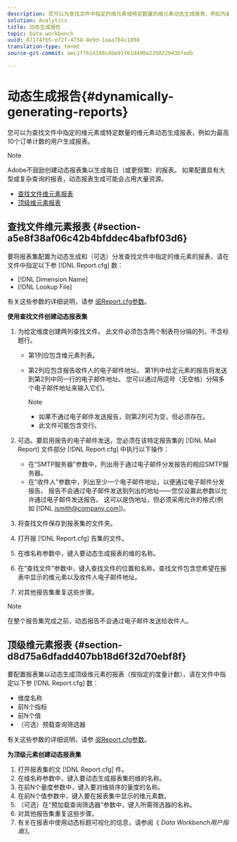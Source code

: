 ```yaml
---
description: 您可以为查找文件中指定的维元素或特定数量的维元素动态生成报表，例如为最高10个订单计数的用户生成报表。
solution: Analytics
title: 动态生成报告
topic: Data workbench
uuid: 87174fb5-e72f-4758-8e9d-1aaa784c1898
translation-type: tm+mt
source-git-commit: aec1f7b14198cdde91f61d490a235022943bfedb

---
```



# 动态生成报告{#dynamically-generating-reports}

您可以为查找文件中指定的维元素或特定数量的维元素动态生成报表，例如为最高10个订单计数的用户生成报表。

>[!NOTE]
>
>Adobe不鼓励创建动态报表集以生成每日（或更频繁）的报表。 如果配置具有大型或复杂查询的报表，动态报表生成可能会占用大量资源。

* [查找文件维元素报表](../../../../../home/c-rpt-oview/c-work-rpt-sets/t-create-rpt-set/t-config-rpt-set/c-dyn-gen-rpts.md#section-a5e8f38af06c42b4bfddec4bafbf03d6)
* [顶级维元素报表](../../../../../home/c-rpt-oview/c-work-rpt-sets/t-create-rpt-set/t-config-rpt-set/c-dyn-gen-rpts.md#section-d8d75a6dfadd407bb18d6f32d70ebf8f)

## 查找文件维元素报表 {#section-a5e8f38af06c42b4bfddec4bafbf03d6}

要将报表集配置为动态生成和（可选）分发查找文件中指定的维元素的报表，请在文件中指定以下参 [!DNL Report.cfg] 数：

* [!DNL Dimension Name]
* [!DNL Lookup File]

有关这些参数的详细说明，请参 [阅Report.cfg参数](../../../../../home/c-rpt-oview/c-rpt-param-ref/c-rpt-param.md#concept-838e59d72d3f4cb29ee15f5c7eb0ceff)。

**使用查找文件创建动态报表集**

1. 为给定维度创建两列查找文件。 此文件必须包含两个制表符分隔的列，不含标题行。

   * 第1列应包含维元素列表。
   * 第2列应包含报告收件人的电子邮件地址。 第1列中给定元素的报告将发送到第2列中同一行的电子邮件地址。 您可以通过用逗号（无空格）分隔多个电子邮件地址来输入它们。

      >[!NOTE]
      >
      >
      >    
      >    
      >    * 如果不通过电子邮件发送报告，则第2列可为空，但必须存在。
      >    * 此文件可能包含空行。




1. 可选。要启用报告的电子邮件发送，您必须在该特定报告集的 [!DNL Mail Report] 文件部分 [!DNL Report.cfg] 中执行以下操作：

   * 在“SMTP服务器”参数中，列出用于通过电子邮件分发报告的相应SMTP服务器。
   * 在“收件人”参数中，列出至少一个电子邮件地址，以便通过电子邮件分发报告。 报告不会通过电子邮件发送到列出的地址——您仅设置此参数以允许通过电子邮件发送报告。 这可以是伪地址，但必须采用允许的格式(例如 [!DNL jsmith@company.com])。

1. 将查找文件保存到报表集的文件夹。
1. 打开报 [!DNL Report.cfg] 告集的文件。
1. 在维名称参数中，键入要动态生成报表的维的名称。
1. 在“查找文件”参数中，键入查找文件的位置和名称，查找文件包含您希望在报表中显示的维元素以及收件人电子邮件地址。
1. 对其他报告集重复这些步骤。

>[!NOTE]
>
>在整个报告集完成之前，动态报告不会通过电子邮件发送给收件人。

## 顶级维元素报表 {#section-d8d75a6dfadd407bb18d6f32d70ebf8f}

要配置报表集以动态生成顶级维元素的报表（按指定的度量计数），请在文件中指定以下参 [!DNL Report.cfg] 数：

* 维度名称
* 前N个指标
* 前N个值
* （可选）预载查询筛选器

有关这些参数的详细说明，请参 [阅Report.cfg参数](../../../../../home/c-rpt-oview/c-rpt-param-ref/c-rpt-param.md#concept-838e59d72d3f4cb29ee15f5c7eb0ceff)。

**为顶级元素创建动态报表集**

1. 打开报表集的文 [!DNL Report.cfg] 件。
1. 在维名称参数中，键入要动态生成报表集的维的名称。
1. 在前N个量度参数中，键入要对维排序的量度的名称。
1. 在前N个值参数中，键入要在报表集中显示的维元素数。
1. （可选）在“预加载查询筛选器”参数中，键入所需筛选器的名称。
1. 对其他报告集重复这些步骤。
1. 有关在报表中使用动态标题可视化的信息，请参阅《 *Data Workbench用户指南》*。

